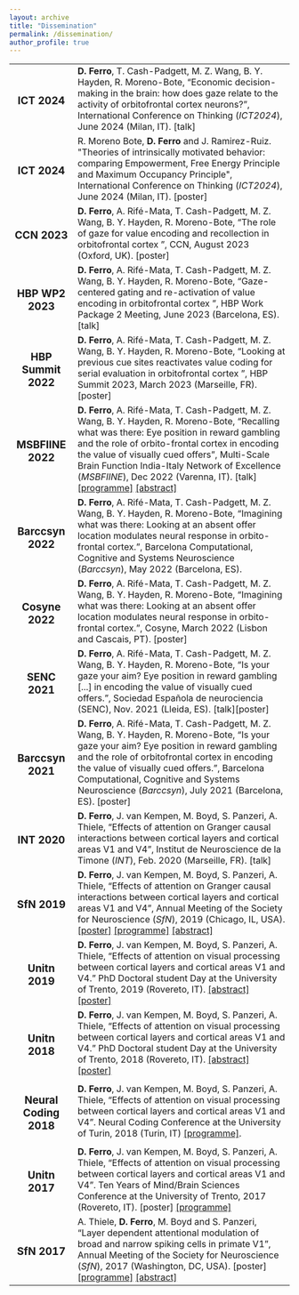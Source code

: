 ```yaml
---
layout: archive
title: "Dissemination"
permalink: /dissemination/
author_profile: true
---
```


<table style="border:none !important;">
<tr style="border:none !important;">
 <td style="border:none !important; text-align:center !important;"><h3>ICT 2024</h3></td>
 <td style="border:none !important;"><b>D. Ferro</b>, T. Cash-Padgett, M. Z. Wang, B. Y. Hayden, R. Moreno-Bote, “Economic decision-making in the brain: how does gaze relate to the activity of orbitofrontal cortex neurons?”, International Conference on Thinking (<i>ICT2024</i>), June 2024 (Milan, IT). [talk]
</td>
</tr>
<tr style="border:none !important;">
<td style="border:none !important; text-align:center !important;"><h3>ICT 2024</h3></td>
<td style="border:none !important;">R. Moreno Bote, <b>D. Ferro</b> and J. Ramirez-Ruiz. "Theories of intrinsically motivated behavior: comparing Empowerment, Free Energy Principle and Maximum Occupancy Principle", International Conference on Thinking (<i>ICT2024</i>), June 2024 (Milan, IT). [poster]</td>
 </tr>
<tr style="border:none !important;">
 <td style="border:none !important; text-align:center !important;"><h3>CCN 2023</h3></td>
 <td style="border:none !important;"><b>D. Ferro</b>, A. Rifé-Mata, T. Cash-Padgett, M. Z. Wang, B. Y. Hayden, R. Moreno-Bote, “The role of gaze for value encoding and recollection in orbitofrontal cortex ”, CCN, August 2023 (Oxford, UK). [poster]
</td>
</tr>
<tr style="border:none !important;">
 <td style="border:none !important; text-align:center !important;"><h3>HBP WP2 2023</h3></td>
 <td style="border:none !important;"><b>D. Ferro</b>, A. Rifé-Mata, T. Cash-Padgett, M. Z. Wang, B. Y. Hayden, R. Moreno-Bote, “Gaze-centered gating and re-activation of value encoding in orbitofrontal cortex ”, HBP Work Package 2 Meeting, June 2023 (Barcelona, ES). [talk]
</td>
</tr>
<tr style="border:none !important;">
 <td style="border:none !important; text-align:center !important;"><h3>HBP Summit 2022</h3></td><td style="border:none !important;">
<b>D. Ferro</b>, A. Rifé-Mata, T. Cash-Padgett, M. Z. Wang, B. Y. Hayden, R. Moreno-Bote,
“Looking at previous cue sites reactivates value coding for serial evaluation in orbitofrontal
cortex ”, HBP Summit 2023, March 2023 (Marseille, FR). [poster]
</td>
</tr>
<tr style="border:none !important;">
 <td style="border:none !important; text-align:center !important;"><h3>MSBFIINE 2022</h3></td>
 <td style="border:none !important;"><b>D. Ferro</b>, A. Rifé-Mata, T. Cash-Padgett, M. Z. Wang, B. Y. Hayden, R. Moreno-Bote, “Recalling what was there: Eye position in reward gambling and the role of orbito-frontal cortex
in encoding the value of visually cued offers”, Multi-Scale Brain Function India-Italy Network of Excellence (<i>MSBFIINE</i>), Dec 2022 (Varenna, IT). [talk] <a href="/abstracts/ProgrammeMSBFIINE2022.pdf" type="application/pdf" target="_blank">[programme]</a> <a href="/abstracts/AbstractMSBFIINE2022.pdf" type="application/pdf" target="_blank">[abstract]</a>
</td>
</tr>
<tr style="border:none !important;">
 <td style="border:none !important; text-align:center !important;"><h3>Barccsyn 2022</h3></td>
 <td style="border:none !important;"><b>D. Ferro</b>, A. Rifé-Mata, T. Cash-Padgett, M. Z. Wang, B. Y. Hayden, R. Moreno-Bote, “Imagining what was there: Looking at an absent offer location modulates neural response in
orbito-frontal cortex.”, Barcelona Computational, Cognitive and Systems Neuroscience (<i>Barccsyn</i>), May 2022 (Barcelona, ES).
</td>
</tr>
<tr style="border:none !important;">
 <td style="border:none !important; text-align:center !important;"><h3>Cosyne 2022</h3></td>
 <td style="border:none !important;"><b>D. Ferro</b>, A. Rifé-Mata, T. Cash-Padgett, M. Z. Wang, B. Y. Hayden, R. Moreno-Bote, “Imagining what was there: Looking at an absent offer location modulates neural response in orbito-frontal cortex.”, Cosyne, March 2022 (Lisbon and Cascais, PT). [poster]
</td>
</tr>
<tr style="border:none !important;">
 <td style="border:none !important; text-align:center !important;"><h3>SENC 2021</h3></td>
 <td style="border:none !important;"><b>D. Ferro</b>, A. Rifé-Mata, T. Cash-Padgett, M. Z. Wang, B. Y. Hayden, R. Moreno-Bote, “Is your gaze your aim? Eye position in reward gambling [...] in encoding the value of visually cued offers.”, Sociedad Española de neurociencia (SENC), Nov. 2021 (Lleida, ES). [talk][poster]
</td>
</tr>
<tr style="border:none !important;">
 <td style="border:none !important; text-align:center !important;"><h3>Barccsyn 2021</h3></td>
 <td style="border:none !important;"><b>D. Ferro</b>, A. Rifé-Mata, T. Cash-Padgett, M. Z. Wang, B. Y. Hayden, R. Moreno-Bote, “Is your gaze your aim? Eye position in reward gambling and the role of orbitofrontal cortex in encoding the value of visually cued offers.”, Barcelona Computational, Cognitive and Systems Neuroscience (<i>Barccsyn</i>), July 2021 (Barcelona, ES). [poster]
 </td>
</tr>
<tr style="border:none !important;">
 <td style="border:none !important; text-align:center !important;"><h3>INT 2020</h3></td>
 <td style="border:none !important;"><b>D. Ferro</b>, J. van Kempen, M. Boyd, S. Panzeri, A. Thiele, “Effects of attention on Granger causal interactions between cortical layers and cortical areas V1 and V4”, Institut de Neuroscience de la Timone (<i>INT</i>), Feb. 2020 (Marseille, FR). [talk]
</td>
</tr>
<tr style="border:none !important;">
 <td style="border:none !important; text-align:center !important;"><h3>SfN 2019</h3></td>
 <td style="border:none !important;"><b>D. Ferro</b>, J. van Kempen, M. Boyd, S. Panzeri, A. Thiele, “Effects of attention on Granger causal interactions between cortical layers and cortical areas V1 and V4”, Annual Meeting of the Society for Neuroscience (<i>SfN</i>), 2019 (Chicago, IL, USA). <a href="/abstracts/PosterSfN2019.pdf" type="application/pdf" target="_blank">[poster]</a> <a href="/abstracts/ProgrammeSFN2019.pdf" type="application/pdf" target="_blank">[programme]</a> 
<a href="/abstracts/AbstractSFN2019.pdf" type="application/pdf" target="_blank">[abstract]</a>
</td>
</tr>
<tr style="border:none !important;">
 <td style="border:none !important; text-align:center !important;"><h3>Unitn 2019</h3></td>
 <td style="border:none !important;"><b>D. Ferro</b>, J. van Kempen, M. Boyd, S. Panzeri, A. Thiele, “Effects of attention on visual processing between cortical layers and cortical areas V1 and V4.” PhD Doctoral student Day at the University of Trento, 2019 (Rovereto, IT). <a href="/abstracts/AbstractDSDAY2019.pdf" type="application/pdf" target="_blank">[abstract]</a> <a href="/abstracts/PosterDSDAY2019.pdf" type="application/pdf" target="_blank">[poster]</a>
</td>
</tr>
 </tr>
<tr style="border:none !important;">
 <td style="border:none !important; text-align:center !important;"><h3>Unitn 2018</h3></td>
 <td style="border:none !important;"><b>D. Ferro</b>, J. van Kempen, M. Boyd, S. Panzeri, A. Thiele, “Effects of attention on visual processing between cortical layers and cortical areas V1 and V4.” PhD Doctoral student Day at the University of Trento, 2018 (Rovereto, IT). <a href="/abstracts/AbstractDSDAY2018.pdf" type="application/pdf" target="_blank">[abstract]</a> <a href="/abstracts/PosterDSDAY2018.pdf" type="application/pdf" target="_blank">[poster]</a>
</td>
</tr>
<tr style="border:none !important;">
 <td style="border:none !important; text-align:center !important;"><h3>Neural Coding 2018</h3></td>
 <td style="border:none !important;"><b>D. Ferro</b>, J. van Kempen, M. Boyd, S. Panzeri, A. Thiele, “Effects of attention on visual processing between cortical layers and cortical areas V1 and V4”. Neural Coding Conference at the University of Turin, 2018 (Turin, IT) <a href="/abstracts/ProgrammeNEUCOD2018.pdf" type="application/pdf" target="_blank">[programme]</a>. 
 </td>
</tr>
<tr style="border:none !important;">
<td style="border:none !important; text-align:center !important;"><h3>Unitn 2017</h3></td>
  <td style="border:none !important;"><b>D. Ferro</b>, J. van Kempen, M. Boyd, S. Panzeri, A. Thiele, “Effects of attention on visual
 processing between cortical layers and cortical areas V1 and V4”. Ten Years of Mind/Brain
 Sciences Conference at the University of Trento, 2017 (Rovereto, IT). [poster] <a href="https://www.youtube.com/watch?v=3ef0lfZhoxY" target="_blank">[programme]</a>
  </td>
</tr>
<tr style="border:none !important;">
 <td style="border:none !important; text-align:center !important;"><h3>SfN 2017</h3></td>
 <td style="border:none !important;">A. Thiele, <b>D. Ferro</b>, M. Boyd and S. Panzeri, “Layer dependent attentional modulation of broad and narrow spiking cells in primate V1”, Annual Meeting of the Society for Neuroscience (<i>SfN</i>), 2017 (Washington, DC, USA). [poster] <a href="/abstracts/ProgrammeSFN2017.pdf" type="application/pdf" target="_blank">[programme]</a> <a href="/abstracts/AbstractSFN2017.pdf" type="application/pdf" target="_blank">[abstract]</a>
 </td>
 </tr>
</table>
